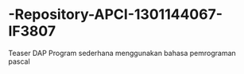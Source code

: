 # -Repository-APCI-1301144067-IF3807
Teaser DAP
            Program sederhana menggunakan bahasa pemrograman pascal

